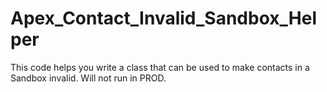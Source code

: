 # Apex_Contact_Invalid_Sandbox_Helper
This code helps you write a class that can be used to make contacts in a Sandbox invalid. Will not run in PROD. 
